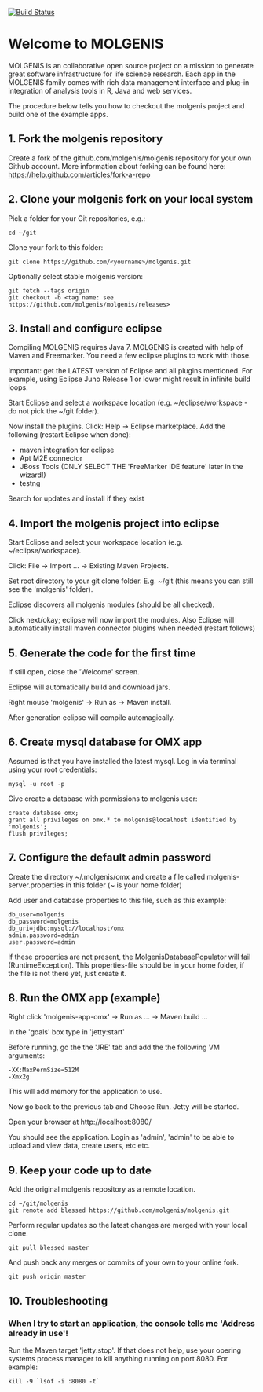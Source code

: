 [![Build Status](http://www.molgenis.org/jenkins/buildStatus/icon?job=molgenis)](http://www.molgenis.org/jenkins/job/molgenis/)
# Welcome to MOLGENIS

MOLGENIS is an collaborative open source project on a mission to generate great software infrastructure for life science research. Each app in the MOLGENIS family comes with rich data management interface and plug-in integration of analysis tools in R, Java and web services.

The procedure below tells you how to checkout the molgenis project and build one of the example apps.

## 1. Fork the molgenis repository

Create a fork of the github.com/molgenis/molgenis repository for your own Github account.
More information about forking can be found here: https://help.github.com/articles/fork-a-repo

## 2. Clone your molgenis fork on your local system

Pick a folder for your Git repositories, e.g.:

    cd ~/git

Clone your fork to this folder:

    git clone https://github.com/<yourname>/molgenis.git

Optionally select stable molgenis version:

    git fetch --tags origin
    git checkout -b <tag name: see https://github.com/molgenis/molgenis/releases>
    
## 3. Install and configure eclipse

Compiling MOLGENIS requires Java 7.
MOLGENIS is created with help of Maven and Freemarker. You need a few eclipse plugins to work with those.

Important: get the LATEST version of Eclipse and all plugins mentioned. For example, using Eclipse Juno Release 1 or lower might result in infinite build loops.

Start Eclipse and select a workspace location (e.g. ~/eclipse/workspace - do not pick the ~/git folder).

Now install the plugins. Click: Help -> Eclipse marketplace. Add the following (restart Eclipse when done):

* maven integration for eclipse
* Apt M2E connector
* JBoss Tools (ONLY SELECT THE 'FreeMarker IDE feature' later in the wizard!)
* testng

Search for updates and install if they exist

## 4. Import the molgenis project into eclipse
   
Start Eclipse and select your workspace location (e.g. ~/eclipse/workspace).

Click: File -> Import ... -> Existing Maven Projects.

Set root directory to your git clone folder. E.g. ~/git (this means you can still see the 'molgenis' folder).

Eclipse discovers all molgenis modules (should be all checked).

Click next/okay; eclipse will now import the modules. Also Eclipse will automatically install maven connector plugins when needed (restart follows)

## 5. Generate the code for the first time

If still open, close the 'Welcome' screen.

Eclipse will automatically build and download jars.

Right mouse 'molgenis' -> Run as -> Maven install.

After generation eclipse will compile automagically.

## 6. Create mysql database for OMX app

Assumed is that you have installed the latest mysql.
Log in via terminal using your root credentials:

    mysql -u root -p

Give create a database with permissions to molgenis user:

    create database omx;
    grant all privileges on omx.* to molgenis@localhost identified by 'molgenis';
    flush privileges;

## 7. Configure the default admin password

Create the directory ~/.molgenis/omx and create a file called molgenis-server.properties in this folder (~ is your home folder)

Add user and database properties to this file, such as this example:

    db_user=molgenis
    db_password=molgenis
    db_uri=jdbc:mysql://localhost/omx
    admin.password=admin
    user.password=admin

If these properties are not present, the MolgenisDatabasePopulator will fail (RuntimeException). This properties-file should be in your home folder, if the file is not there yet, just create it.

## 8. Run the OMX app (example)

Right click 'molgenis-app-omx' -> Run as ... -> Maven build ...

In the 'goals' box type in 'jetty:start'

Before running, go the the 'JRE' tab and add the the following VM arguments:

    -XX:MaxPermSize=512M
    -Xmx2g

This will add memory for the application to use.

Now go back to the previous tab and Choose Run. Jetty will be started.

Open your browser at http://localhost:8080/

You should see the application. Login as 'admin', 'admin' to be able to upload and view data, create users, etc etc.

## 9. Keep your code up to date

Add the original molgenis repository as a remote location.

    cd ~/git/molgenis
    git remote add blessed https://github.com/molgenis/molgenis.git
    
Perform regular updates so the latest changes are merged with your local clone.

    git pull blessed master
    
And push back any merges or commits of your own to your online fork.

    git push origin master
    
## 10. Troubleshooting

### When I try to start an application, the console tells me 'Address already in use'!

Run the Maven target 'jetty:stop'. If that does not help, use your opering systems process manager to kill anything running on port 8080. For example:

    kill -9 `lsof -i :8080 -t`
    
